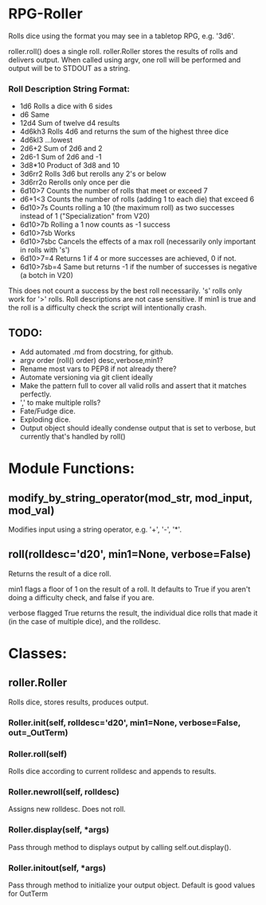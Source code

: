 RPG-Roller
==========


Rolls dice using the format you may see in a tabletop RPG, e.g. '3d6'.

roller.roll() does a single roll.
roller.Roller stores the results of rolls and delivers output.
When called using argv, one roll will be performed and output will be to STDOUT as a string.


### Roll Description String Format:
 - 1d6  Rolls a dice with 6 sides
 - d6   Same
 - 12d4 Sum of twelve d4 results
 - 4d6kh3   Rolls 4d6 and returns the sum of the highest three dice
 - 4d6kl3   ...lowest
 - 2d6+2    Sum of 2d6 and 2
 - 2d6-1    Sum of 2d6 and -1
 - 3d8*10   Product of 3d8 and 10
 - 3d6rr2   Rolls 3d6 but rerolls any 2's or below
 - 3d6rr2o  Rerolls only once per die
 - 6d10>7   Counts the number of rolls that meet or exceed 7
 - d6+1<3   Counts the number of rolls (adding 1 to each die) that exceed 6
 - 6d10>7s  Counts rolling a 10 (the maximum roll) as two successes instead of 1 ("Specialization" from V20)
 - 6d10>7b  Rolling a 1 now counts as -1 success
 - 6d10>7sb Works
 - 6d10>7sbc    Cancels the effects of a max roll (necessarily only important in rolls with 's')
 - 6d10>7=4 Returns 1 if 4 or more successes are achieved, 0 if not.
 - 6d10>7sb=4 Same but returns -1 if the number of successes is negative (a botch in V20)
 
This does not count a success by the best roll necessarily. 's' rolls only work for '>' rolls. Roll descriptions
are not case sensitive. If min1 is true and the roll is a difficulty check the script will intentionally crash.


## TODO:
 - Add automated .md from docstring, for github.
 - argv order (roll() order) desc,verbose,min1?
 - Rename most vars to PEP8 if not already there?
 - Automate versioning via git client ideally
 - Make the pattern full to cover all valid rolls and assert that it matches perfectly.
 - ',' to make multiple rolls?
 - Fate/Fudge dice.
 - Exploding dice.
 - Output object should ideally condense output that is set to verbose, but currently that's handled by roll()


# Module Functions:

## modify_by_string_operator(mod_str, mod_input, mod_val)
Modifies input using a string operator, e.g. '+', '-', '*'.

## roll(rolldesc='d20', min1=None, verbose=False)
Returns the result of a dice roll.

min1 flags a floor of 1 on the result of a roll. It defaults to True if you aren't doing a difficulty check, and false if you are.

verbose flagged True returns the result, the individual dice rolls that made it (in the case of multiple dice), and the rolldesc.
    

# Classes:

## roller.Roller
Rolls dice, stores results, produces output.

### Roller.__init__(self, rolldesc='d20', min1=None, verbose=False, out=_OutTerm)

### Roller.roll(self)
Rolls dice according to current rolldesc and appends to results.

### Roller.newroll(self, rolldesc)
Assigns new rolldesc. Does not roll.

### Roller.display(self, *args)
Pass through method to displays output by calling self.out.display().

### Roller.initout(self, *args)
Pass through method to initialize your output object. Default is good values for OutTerm
